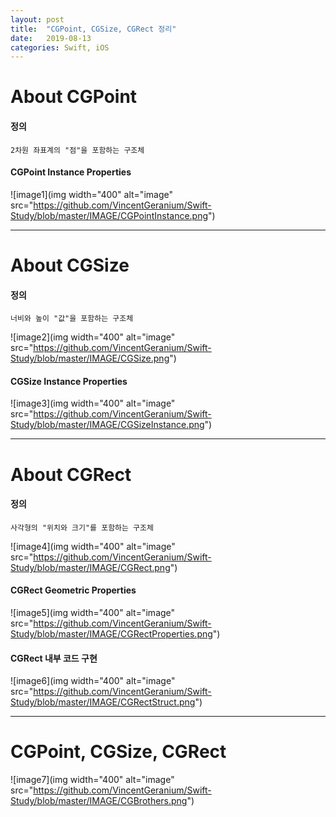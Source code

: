 ```yaml
---
layout: post
title:  "CGPoint, CGSize, CGRect 정리"
date:   2019-08-13
categories: Swift, iOS
---
```


# About CGPoint

#### 정의
    2차원 좌표계의 "점"을 포함하는 구조체

#### CGPoint Instance Properties

![image1](img width="400" alt="image" src="https://github.com/VincentGeranium/Swift-Study/blob/master/IMAGE/CGPointInstance.png")

---

# About CGSize

#### 정의
    너비와 높이 "값"을 포함하는 구조체

![image2](img width="400" alt="image" src="https://github.com/VincentGeranium/Swift-Study/blob/master/IMAGE/CGSize.png")
    
#### CGSize Instance Properties

![image3](img width="400" alt="image" src="https://github.com/VincentGeranium/Swift-Study/blob/master/IMAGE/CGSizeInstance.png")
        
---

# About CGRect

#### 정의
    사각형의 "위치와 크기"를 포함하는 구조체

![image4](img width="400" alt="image" src="https://github.com/VincentGeranium/Swift-Study/blob/master/IMAGE/CGRect.png")
        

#### CGRect Geometric Properties

![image5](img width="400" alt="image" src="https://github.com/VincentGeranium/Swift-Study/blob/master/IMAGE/CGRectProperties.png")
    
#### CGRect 내부 코드 구현 

![image6](img width="400" alt="image" src="https://github.com/VincentGeranium/Swift-Study/blob/master/IMAGE/CGRectStruct.png")
    
---

# CGPoint, CGSize, CGRect

![image7](img width="400" alt="image" src="https://github.com/VincentGeranium/Swift-Study/blob/master/IMAGE/CGBrothers.png")
